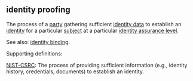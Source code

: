 ## identity proofing

<p class="c8"><span>The process of a </span><span class="c2"><a class="c3" href="#h.cn6bno48fomj">party</a></span><span>&nbsp;gathering sufficient </span><span class="c2"><a class="c3" href="#h.t3ho4tago38u">identity data</a></span><span>&nbsp;to establish an </span><span class="c2"><a class="c3" href="#h.z1gairv0pej5">identity</a></span><span>&nbsp;for a particular </span><span class="c2"><a class="c3" href="#h.voca6uuv1a4">subject</a></span><span>&nbsp;at a particular </span><span class="c2"><a class="c3" href="#h.udr0qmo2ubln">identity assurance level</a></span><span>.</span></p><p class="c8"><span>See also: </span><span class="c2"><a class="c3" href="#h.kwudvu8h2zex">identity binding</a></span><span class="c0">.</span></p><p class="c8"><span class="c0">Supporting definitions:</span></p><p class="c8"><span class="c2"><a class="c3" href="https://www.google.com/url?q=https://csrc.nist.gov/glossary/term/identity_proofing&amp;sa=D&amp;source=editors&amp;ust=1706779842712816&amp;usg=AOvVaw1f6DVmZugCRywaDlN3u5fV">NIST-CSRC</a></span><span class="c0">: The process of providing sufficient information (e.g., identity history, credentials, documents) to establish an identity.</span></p>

